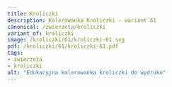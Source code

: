 ```yaml
---
title: Kroliczki
description: Kolorowanka Kroliczki - wariant 61
canonical: /zwierzeta/kroliczki
variant_of: kroliczki
image: /kroliczki/61/kroliczki-61.svg
pdf: /kroliczki/61/kroliczki-61.pdf
tags:
- zwierzeta
- kroliczki
alt: "Edukacyjna kolorowanka kroliczki do wydruku"
---
```

